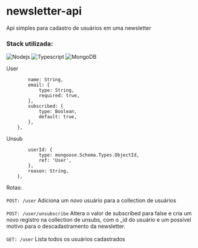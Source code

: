 # newsletter-api
Api simples para cadastro de usuários em uma newsletter

### Stack utilizada:

![Nodejs](https://img.shields.io/badge/-Nodejs-black?style=flat-square&logo=Node.js)
![Typescript](https://img.shields.io/badge/-TypeScript-black?style=flat-square&logo=typescript)
![MongoDB](https://img.shields.io/badge/-MongoDB-black?style=flat-square&logo=mongodb)

User
```{
		name: String,
		email: {
			type: String,
			required: true,
		},
		subscribed: {
			type: Boolean,
			default: true,
		},
	},
  ```
Unsub
```{
		userId: {
			type: mongoose.Schema.Types.ObjectId,
			ref: 'User',
		},
		reason: String,
	},
  ```

Rotas:
<br><br>
`POST: /user` Adiciona um novo usuário para a collection de usuários
<br><br>
`POST: /user/unsubscribe` Altera o valor de subscribed para false e cria um novo registro na collection de unsubs, com o _id do usuário e um possível motivo para o descadastramento da newsletter.
<br><br>
`GET: /user` Lista todos os usuários cadastrados
